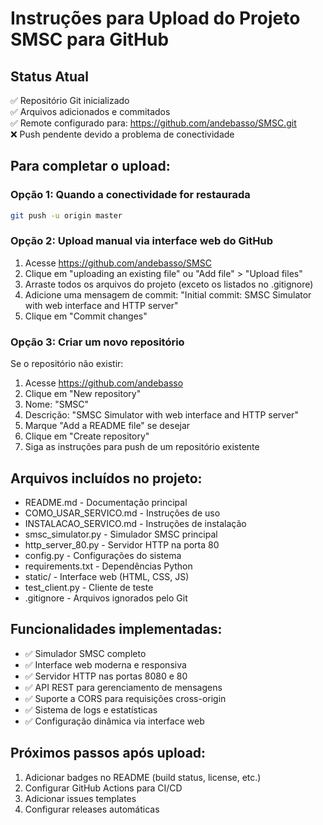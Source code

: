 # Instruções para Upload do Projeto SMSC para GitHub

## Status Atual
✅ Repositório Git inicializado  
✅ Arquivos adicionados e commitados  
✅ Remote configurado para: https://github.com/andebasso/SMSC.git  
❌ Push pendente devido a problema de conectividade  

## Para completar o upload:

### Opção 1: Quando a conectividade for restaurada
```bash
git push -u origin master
```

### Opção 2: Upload manual via interface web do GitHub
1. Acesse https://github.com/andebasso/SMSC
2. Clique em "uploading an existing file" ou "Add file" > "Upload files"
3. Arraste todos os arquivos do projeto (exceto os listados no .gitignore)
4. Adicione uma mensagem de commit: "Initial commit: SMSC Simulator with web interface and HTTP server"
5. Clique em "Commit changes"

### Opção 3: Criar um novo repositório
Se o repositório não existir:
1. Acesse https://github.com/andebasso
2. Clique em "New repository"
3. Nome: "SMSC"
4. Descrição: "SMSC Simulator with web interface and HTTP server"
5. Marque "Add a README file" se desejar
6. Clique em "Create repository"
7. Siga as instruções para push de um repositório existente

## Arquivos incluídos no projeto:
- README.md - Documentação principal
- COMO_USAR_SERVICO.md - Instruções de uso
- INSTALACAO_SERVICO.md - Instruções de instalação
- smsc_simulator.py - Simulador SMSC principal
- http_server_80.py - Servidor HTTP na porta 80
- config.py - Configurações do sistema
- requirements.txt - Dependências Python
- static/ - Interface web (HTML, CSS, JS)
- test_client.py - Cliente de teste
- .gitignore - Arquivos ignorados pelo Git

## Funcionalidades implementadas:
- ✅ Simulador SMSC completo
- ✅ Interface web moderna e responsiva
- ✅ Servidor HTTP nas portas 8080 e 80
- ✅ API REST para gerenciamento de mensagens
- ✅ Suporte a CORS para requisições cross-origin
- ✅ Sistema de logs e estatísticas
- ✅ Configuração dinâmica via interface web

## Próximos passos após upload:
1. Adicionar badges no README (build status, license, etc.)
2. Configurar GitHub Actions para CI/CD
3. Adicionar issues templates
4. Configurar releases automáticas